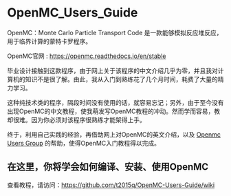# OpenMC_Users_Guide
OpenMC：Monte  Carlo  Particle Transport Code 是一款能够模拟反应堆反应，用于临界计算的蒙特卡罗程序。

OpenMC官网 : https://openmc.readthedocs.io/en/stable 

毕业设计接触到这款程序，由于网上关于该程序的中文介绍几乎为零，并且我对计算机的知识不是很了解。由此，我从入门到熟练花了几个月时间，耗费了大量的精力学习。


这种纯技术类的程序，隔段时间没有使用的话，就容易忘记；另外，由于至今没有出现OpenMC的中文教程，使我萌发写OpenMC教程的冲动。然而学而容易，教却很难。因为你必须对该程序很熟练才能架得上手。

终于，利用自己实践的经验，再借助网上对OpenMC的英文介绍，以及
[Openmc Users Group](https://groups.google.com/forum/?nomobile=true#!forum/openmc-users)
的帮助，使得OpenMC入门教程得以完成。

## 在这里，你将学会如何编译、安装、使用OpenMC

查看教程，请访问：https://github.com/t2015q/OpenMC-Users-Guide/wiki 

